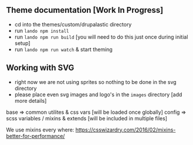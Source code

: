 ## Theme documentation [Work In Progress]

- cd into the themes/custom/drupalastic directory
- run `lando npm install`
- run `lando npm run build` [you will need to do this just once during initial setup]
- run `lando npm run watch` & start theming


## Working with SVG
- right now we are not using sprites so nothing to be done in the svg directory
- please place even svg images and logo's in the `images` directory [add more details]

base => common utilites & css vars [will be loaded once globally]
config => scss variables / mixins & extends [will be included in multiple files]

We use mixins every where: https://csswizardry.com/2016/02/mixins-better-for-performance/